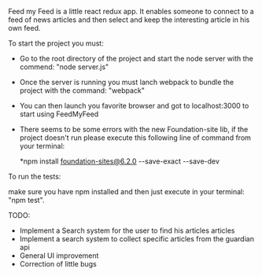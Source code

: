 Feed my Feed is a little react redux app.
It enables someone to connect to a feed of news articles and then select and keep the interesting article in his own feed.

To start the project you must:

- Go to the root directory of the project and start the node server with the commend: "node server.js"

- Once the server is running you must lanch webpack to bundle the project with the command: "webpack"

- You can then launch you favorite browser and got to localhost:3000 to start using FeedMyFeed

- There seems to be some errors with the new Foundation-site lib, if the project doesn't run please execute this following line of command from your terminal:

    *npm install foundation-sites@6.2.0 --save-exact --save-dev



To run the tests:

make sure you have npm installed and then just execute in your terminal: "npm test".

TODO:

- Implement a Search system for the user to find his articles articles
- Implement a search system to collect specific articles from the guardian api
- General UI improvement
- Correction of little bugs

